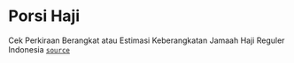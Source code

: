 # Porsi Haji
Cek Perkiraan Berangkat atau Estimasi Keberangkatan Jamaah Haji Reguler Indonesia [`source`](https://haji.kemenag.go.id/v4/)
